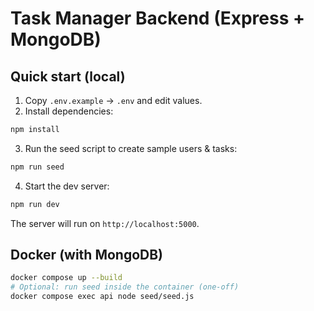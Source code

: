 # Task Manager Backend (Express + MongoDB)

## Quick start (local)
1. Copy `.env.example` → `.env` and edit values.
2. Install dependencies:
```bash
npm install
```
3. Run the seed script to create sample users & tasks:
```bash
npm run seed
```
4. Start the dev server:
```bash
npm run dev
```
The server will run on `http://localhost:5000`.

## Docker (with MongoDB)
```bash
docker compose up --build
# Optional: run seed inside the container (one-off)
docker compose exec api node seed/seed.js
```
